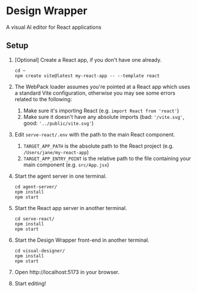 # Design Wrapper

A visual AI editor for React applications

## Setup

1. [Optional] Create a React app, if you don't have one already.

   ```
   cd ~
   npm create vite@latest my-react-app -- --template react
   ```

2. The WebPack loader assumes you're pointed at a React app which uses a standard Vite configuration, otherwise you may see some errors related to the following:

   1. Make sure it's importing React (e.g. `import React from 'react'`)
   2. Make sure it doesn't have any absolute imports (bad: `'/vite.svg'`, good: `'../public/vite.svg'`)

3. Edit `serve-react/.env` with the path to the main React component.

   1. `TARGET_APP_PATH` is the absolute path to the React project (e.g. `/Users/jane/my-react-app`)
   2. `TARGET_APP_ENTRY_POINT` is the relative path to the file containing your main component (e.g. `src/App.jsx`)

4. Start the agent server in one terminal.

   ```
   cd agent-server/
   npm install
   npm start
   ```

5. Start the React app server in another terminal.

   ```
   cd serve-react/
   npm install
   npm start
   ```

6. Start the Design Wrapper front-end in another terminal.

   ```
   cd visual-designer/
   npm install
   npm start
   ```

7. Open http://localhost:5173 in your browser.

8. Start editing!